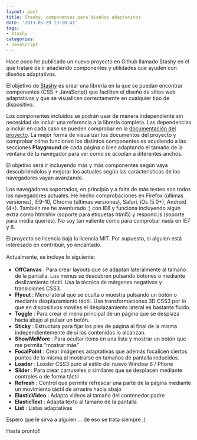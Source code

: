 ```yaml
---
layout: post
title: Stashy, componentes para diseños adaptativos
date: '2013-05-29 13:10:41'
tags:
- stashy
categories:
- JavaScript
---
```



Hace poco he publicado un nuevo proyecto en Github llamado Stashy en el que trataré de ir añadiendo componentes y utilidades que ayuden con diseños adaptativos.

El objetivo de [Stashy](https://github.com/yagopv/stashy "Stashy") es crear una librería en la que se puedan encontrar componentes (CSS + JavaScript) que faciliten el diseño de sitios web adaptativos y que se visualicen correctamente en cualquier tipo de dispositivo.

Los componentes incluidos se podrán usar de manera independiente sin necesidad de incluir una referencia a la librería completa. Las dependencias a incluir en cada caso se pueden comprobar en la [documentación del proyecto](http://stashy.azurewebsites.net "Stashy"). La mejor forma de visualizar los documentos del proyecto y comprobar cómo funcionan los distintos componentes es acudiendo a las secciones **Playground** de cada página o bien adaptando el tamaño de la ventana de tu navegador para ver como se acoplan a diferentes anchos.

El objetivo será ir incluyendo más y más componentes según vaya descubriéndolos y mejorar los actuales según las características de los navegadores vayan avanzando.

Los navegadores soportados, en principio y a falta de más testeo son todos los navegadores actuales. He hecho comprobaciones en Firefox (últimas versiones), IE9-10, Chrome (últimas versiones), Safari, iOs (5.0+), Android (4+). También me he aventurado :) con IE8 y funciona incluyendo algún extra como htmlshiv (soporte para etiquetas html5) y respond.js (soporte para media queries). No soy tan valiente como para comprobar nada en IE7 y 6.

El proyecto se licencia baja la licencia MIT. Por supuesto, si alguien está interesado en contribuir, yo encantado.

<span style="font-size: 1em; line-height: 1.6em;">Actualmente, se incluye lo siguiente:</span>

- **OffCanvas** : Para crear layouts que se adaptan lateralmente al tamaño de la pantalla. Los menus se descubren pulsando botones o mediante deslizamiento táctil. Usa la técnica de márgenes negativos y transiciones CSS3.
- **Flyout** : Menu lateral que se oculta o muestra pulsando un botón o mediante desplazamiento táctil. Usa transformaciones 3D CSS3 por lo que en dispositivos móviles el desplazamiento lateral es bastante fluido.
- **Toggle** : Para crear el menú principal de un página que se desplaza hacia abajo al pulsar un botón.
- **Sticky** : Estructura para fijar los pies de página al final de la misma independientemente de si los contenidos lo alcanzan.
- **ShowMeMore** : Para ocultar items en una lista y mostrar un botón que me permita “mostrar más”
- **FocalPoint** : Crear imágenes adaptativas que además focalicen ciertos puntos de la misma al mostrarse en tamaños de pantalla reducidos.
- **Loader** : Loader CSS3 puro al estilo del nuevo Window 8 / Phone
- **Slider** : Para crear carruseles o similares que se desplacen mediante controles o de forma táctil
- **Refresh** : <span>Control que permite refrescar una parte de la página mediante un movimiento táctil de arrastre hacia abajo</span>
- <span>**ElasticVideo** : <span>Adapta videos al tamaño del contenedor padre</span></span>
- <span><span>**ElasticText** : <span>Adapta texto al tamaño de la pantalla</span></span></span>
- <span><span><span>**List** : <span>Listas adaptativas</span></span></span></span>

Espero que le sirva a alguien … de eso se trata siempre ;)

Hasta pronto!!



